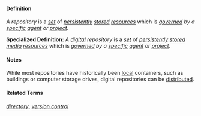 #### Definition

*A repository* is a *[set](https://github.com/gcassel/Modular-Organization-Terminology/blob/master/terms/set.md)* of *[persistently](https://github.com/gcassel/Modular-Organization-Terminology/blob/master/terms/persist.md) [stored](https://github.com/gcassel/Modular-Organization-Terminology/blob/master/terms/store.md) [resources](https://github.com/gcassel/Modular-Organization-Terminology/blob/master/terms/resource.md)* which is *[governed](https://github.com/gcassel/Modular-Organization-Terminology/blob/master/terms/governance.md) by a [specific](https://github.com/gcassel/Modular-Organization-Terminology/blob/master/terms/specific.md) [agent](https://github.com/gcassel/Modular-Organization-Terminology/blob/master/terms/agent.md) or [project](https://github.com/gcassel/Modular-Organization-Terminology/blob/master/terms/project.md)*.

**Specialized Definition:** *A [digital](https://github.com/gcassel/Modular-Organization-Terminology/blob/master/terms/digital.md) repository* is a *[set](https://github.com/gcassel/Modular-Organization-Terminology/blob/master/terms/set.md)* of *[persistently](https://github.com/gcassel/Modular-Organization-Terminology/blob/master/terms/persist.md) [stored](https://github.com/gcassel/Modular-Organization-Terminology/blob/master/terms/store.md) [media](https://github.com/gcassel/Modular-Organization-Terminology/blob/master/terms/media.md) [resources](https://github.com/gcassel/Modular-Organization-Terminology/blob/master/terms/resource.md)* which is *[governed](https://github.com/gcassel/Modular-Organization-Terminology/blob/master/terms/governance.md) by a [specific](https://github.com/gcassel/Modular-Organization-Terminology/blob/master/terms/specific.md) [agent](https://github.com/gcassel/Modular-Organization-Terminology/blob/master/terms/agent.md) or [project](https://github.com/gcassel/Modular-Organization-Terminology/blob/master/terms/project.md)*.
		
#### Notes

While most repositories have historically been [local](https://github.com/gcassel/Modular-Organization-Terminology/blob/master/terms/localize.md) containers, such as buildings or computer storage drives, digital repositories can be [distributed](https://github.com/gcassel/Modular-Organization-Terminology/blob/master/terms/distribute.md).

#### Related Terms

*[directory](https://github.com/gcassel/Modular-Organization-Terminology/blob/master/terms/directory.md)*, *[version control](https://github.com/gcassel/Modular-Organization-Terminology/blob/master/terms/version-control.md)*
